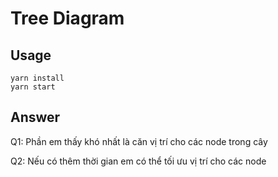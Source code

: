 # Tree Diagram

## Usage

```
yarn install
yarn start
```

## Answer

Q1: Phần em thấy khó nhất là căn vị trí cho các node trong cây

Q2: Nếu có thêm thời gian em có thể tối ưu vị trí cho các node
